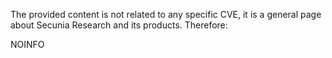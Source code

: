 The provided content is not related to any specific CVE, it is a general page about Secunia Research and its products. Therefore:

NOINFO